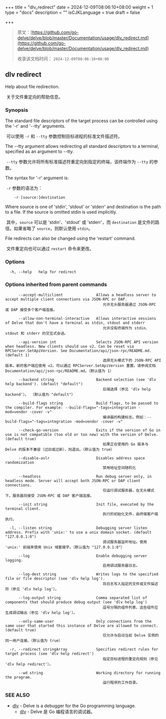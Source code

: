 +++
title = "dlv_redirect"
date = 2024-12-09T08:06:10+08:00
weight = 1
type = "docs"
description = ""
isCJKLanguage = true
draft = false

+++

> 原文：[https://github.com/go-delve/delve/blob/master/Documentation/usage/dlv_redirect.md](https://github.com/go-delve/delve/blob/master/Documentation/usage/dlv_redirect.md)
>
> 收录该文档时间： `2024-12-09T08:06:10+08:00`

## dlv redirect



Help about file redirection.

​	关于文件重定向的帮助信息。

### Synopsis



The standard file descriptors of the target process can be controlled using the '-r' and '--tty' arguments.

​	可以使用 `-r` 和 `--tty` 参数控制目标进程的标准文件描述符。

The --tty argument allows redirecting all standard descriptors to a terminal, specified as an argument to --tty.

​	`--tty` 参数允许将所有标准描述符重定向到指定的终端，该终端作为 `--tty` 的参数。

The syntax for '-r' argument is:

​	`-r` 参数的语法为：

```
	-r [source:]destination
```



Where source is one of 'stdin', 'stdout' or 'stderr' and destination is the path to a file. If the source is omitted stdin is used implicitly.

​	其中，`source` 可以是 'stdin'、'stdout' 或 'stderr'，而 `destination` 是文件的路径。如果省略了 `source`，则默认使用 `stdin`。

File redirects can also be changed using the 'restart' command.

​	文件重定向也可以通过 `restart` 命令来更改。

### Options



```
  -h, --help   help for redirect
```



### Options inherited from parent commands



```
      --accept-multiclient               Allows a headless server to accept multiple client connections via JSON-RPC or DAP.
      										允许无头服务器通过 JSON-RPC 或 DAP 接受多个客户端连接。
      										
      --allow-non-terminal-interactive   Allows interactive sessions of Delve that don't have a terminal as stdin, stdout and stderr
      										允许没有终端作为 stdin、stdout 和 stderr 的交互式会话。
      										
      --api-version int                  Selects JSON-RPC API version when headless. New clients should use v2. Can be reset via RPCServer.SetApiVersion. See Documentation/api/json-rpc/README.md. (default 1)
      										选择无头模式下的 JSON-RPC API 版本。新的客户端应使用 v2。可以通过 RPCServer.SetApiVersion 重置。请参阅文档 Documentation/api/json-rpc/README.md。（默认值为 1）
      										
      --backend string                   Backend selection (see 'dlv help backend'). (default "default")
      										后端选择（参见 'dlv help backend'）。 （默认值为 "default"）
      										
      --build-flags string               Build flags, to be passed to the compiler. For example: --build-flags="-tags=integration -mod=vendor -cover -v"
      										编译器的构建标志。例如：--build-flags="-tags=integration -mod=vendor -cover -v"
      										
      --check-go-version                 Exits if the version of Go in use is not compatible (too old or too new) with the version of Delve. (default true)
      										如果正在使用的 Go 版本与 Delve 的版本不兼容（过旧或过新），则退出。（默认值为 true）
      										
      --disable-aslr                     Disables address space randomization
      										禁用地址空间随机化
      										
      --headless                         Run debug server only, in headless mode. Server will accept both JSON-RPC or DAP client connections.
      										仅运行调试服务器，在无头模式下。服务器将接受 JSON-RPC 或 DAP 客户端连接。
      										
      --init string                      Init file, executed by the terminal client.
      										执行的初始化文件，由终端客户端执行。
      										
  -l, --listen string                    Debugging server listen address. Prefix with 'unix:' to use a unix domain socket. (default "127.0.0.1:0")
  											调试服务器监听地址。使用 'unix:' 前缀来使用 Unix 域套接字。（默认值为 "127.0.0.1:0"）
  											
      --log                              Enable debugging server logging.
      										启用调试服务器日志。
      										
      --log-dest string                  Writes logs to the specified file or file descriptor (see 'dlv help log').
      										将日志写入指定的文件或文件描述符（参见 'dlv help log'）。
      										
      --log-output string                Comma separated list of components that should produce debug output (see 'dlv help log')
      										逗号分隔的组件列表，这些组件应生成调试输出（参见 'dlv help log'）。
      										
      --only-same-user                   Only connections from the same user that started this instance of Delve are allowed to connect. (default true)
      										仅允许与启动当前 Delve 实例的同一用户连接。（默认值为 true）
      										
  -r, --redirect stringArray             Specifies redirect rules for target process (see 'dlv help redirect')
  											指定目标进程的重定向规则（参见 'dlv help redirect'）。
  											
      --wd string                        Working directory for running the program.
      										运行程序的工作目录。
```



### SEE ALSO



- [dlv](https://github.com/go-delve/delve/blob/master/Documentation/usage/dlv.md) - Delve is a debugger for the Go programming language.
  - [dlv](https://github.com/go-delve/delve/blob/master/Documentation/usage/dlv.md) - Delve 是 Go 编程语言的调试器。
